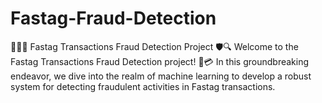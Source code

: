 # Fastag-Fraud-Detection
🚫🕵️‍♂️ Fastag Transactions Fraud Detection Project 🛡️🔍  Welcome to the Fastag Transactions Fraud Detection project! 🚗💳  In this groundbreaking endeavor, we dive into the realm of machine learning to develop a robust system for detecting fraudulent activities in Fastag transactions. 
